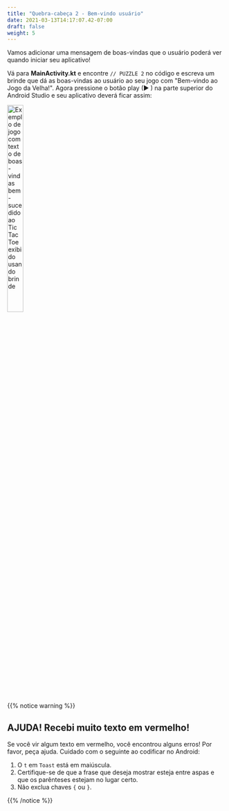 ```yaml
---
title: "Quebra-cabeça 2 - Bem-vindo usuário"
date: 2021-03-13T14:17:07.42-07:00
draft: false
weight: 5
---
```

Vamos adicionar uma mensagem de boas-vindas que o usuário poderá ver quando iniciar seu aplicativo!

Vá para **MainActivity.kt** e encontre `// PUZZLE 2` no código e escreva um brinde que dá as boas-vindas ao usuário ao seu jogo com "Bem-vindo ao Jogo da Velha!". Agora pressione o botão play (► ) na parte superior do Android Studio e seu aplicativo deverá ficar assim:

<img src="../resources/_gen/images/toast_success.png" height="35%" width="27%" title="Brinde de sucesso" alt="Exemplo de jogo com texto de boas-vindas bem-sucedido ao Tic Tac Toe exibido usando brinde"/>

{{% notice warning %}}
## AJUDA! Recebi muito texto em vermelho!

Se você vir algum texto em vermelho, você encontrou alguns erros! Por favor, peça ajuda. Cuidado com o seguinte ao codificar no Android:

1. O `t` em `Toast` está em maiúscula.
2. Certifique-se de que a frase que deseja mostrar esteja entre aspas e que os parênteses estejam no lugar certo.
3. Não exclua chaves `{` ou `}`.

{{% /notice %}}